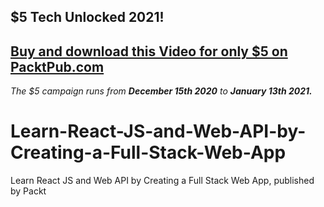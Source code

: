 ## $5 Tech Unlocked 2021!
[Buy and download this Video for only $5 on PacktPub.com](https://www.packtpub.com/product/learn-react-js-and-web-api-by-creating-a-full-stack-web-app-video/9781839219849)
-----
*The $5 campaign         runs from __December 15th 2020__ to __January 13th 2021.__*

# Learn-React-JS-and-Web-API-by-Creating-a-Full-Stack-Web-App
Learn React JS and Web API by Creating a Full Stack Web App, published by Packt
